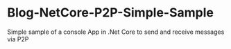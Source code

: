 # Blog-NetCore-P2P-Simple-Sample
Simple sample of a console App in .Net Core to send and receive messages via P2P
